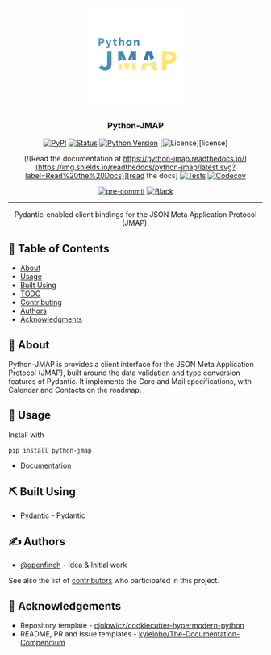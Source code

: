 <p align="center">
  <a href="https://github.com/boopmail/python-jmap" rel="noopener">
 <img width=200px height=200px src="https://github.com/boopmail/python-jmap/blob/main/docs/python-jmap-logo.png" alt="Python-JMAP logo"></a>
</p>

<h3 align="center">Python-JMAP</h3>

<div align="center">

[![PyPI](https://img.shields.io/pypi/v/python-jmap.svg)][pypi status]
[![Status](https://img.shields.io/pypi/status/python-jmap.svg)][pypi status]
[![Python Version](https://img.shields.io/pypi/pyversions/python-jmap)][pypi status]
[![License](https://img.shields.io/pypi/l/python-jmap)][license]

[![Read the documentation at https://python-jmap.readthedocs.io/](https://img.shields.io/readthedocs/python-jmap/latest.svg?label=Read%20the%20Docs)][read the docs]
[![Tests](https://github.com/boopmail/python-jmap/workflows/Tests/badge.svg)][tests]
[![Codecov](https://codecov.io/gh/boopmail/python-jmap/branch/main/graph/badge.svg)][codecov]

[![pre-commit](https://img.shields.io/badge/pre--commit-enabled-brightgreen?logo=pre-commit&logoColor=white)][pre-commit]
[![Black](https://img.shields.io/badge/code%20style-black-000000.svg)][black]

[pypi status]: https://pypi.org/project/python-jmap/
[read the docs]: https://python-jmap.readthedocs.io/
[tests]: https://github.com/boopmail/python-jmap/actions?workflow=Tests
[codecov]: https://app.codecov.io/gh/boopmail/python-jmap
[pre-commit]: https://github.com/pre-commit/pre-commit
[black]: https://github.com/psf/black

</div>

---

<p align="center"> Pydantic-enabled client bindings for the JSON Meta Application Protocol (JMAP).
    <br>
</p>

## 📝 Table of Contents

- [About](#about)
- [Usage](#usage)
- [Built Using](#built_using)
- [TODO](../TODO.md)
- [Contributing](../CONTRIBUTING.md)
- [Authors](#authors)
- [Acknowledgments](#acknowledgement)

## 🧐 About <a name = "about"></a>

Python-JMAP is provides a client interface for the JSON Meta Application Protocol (JMAP), built
around the data validation and type conversion features of Pydantic. It implements the Core and Mail
specifications, with Calendar and Contacts on the roadmap.

## 🎈 Usage <a name="usage"></a>

Install with

```shell
pip install python-jmap
```

- [Documentation](https://python-jmap.readthedocs.io/en/latest/)

## ⛏️ Built Using <a name = "built_using"></a>

- [Pydantic](https://docs.pydantic.dev/latest/) - Pydantic

## ✍️ Authors <a name = "authors"></a>

- [@openfinch](https://github.com/openfinch) - Idea & Initial work

See also the list of [contributors](https://github.com/boopmail/python-jmap/contributors) who participated in this project.

## 🎉 Acknowledgements <a name = "acknowledgement"></a>

- Repository template - [cjolowicz/cookiecutter-hypermodern-python](https://github.com/cjolowicz/cookiecutter-hypermodern-python)
- README, PR and Issue templates - [kylelobo/The-Documentation-Compendium](https://github.com/kylelobo/The-Documentation-Compendium)
